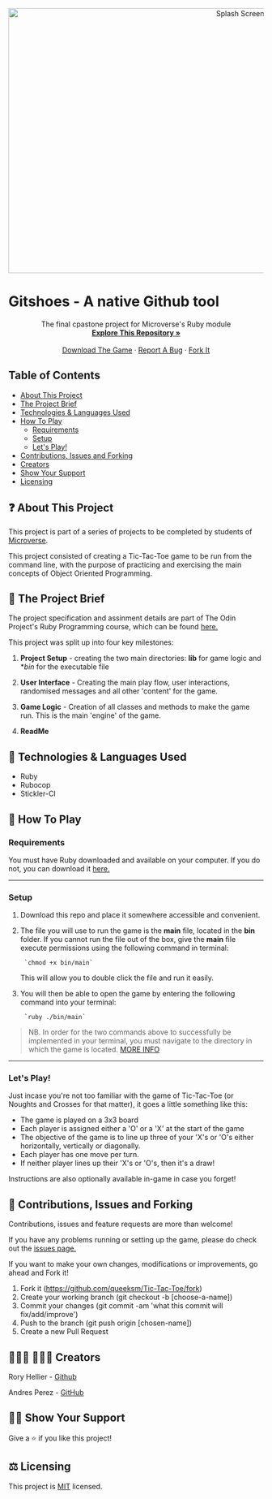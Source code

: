 
<p align="center">
  <img src="splash-screen.png" alt="Splash Screen" width="900" height="522">

  <p align="center">
  
  # Gitshoes - A native Github tool
  </p>

  <p align="center">
    The final cpastone project for Microverse's Ruby module
    <br />
    <a href="https://github.com/queeksm/Tic-Tac-Toe/tree/master"><strong>Explore This Repository »</strong></a>
    <br />
    <br />
    <a href="https://github.com/queeksm/Tic-Tac-Toe/archive/master.zip">Download The Game</a>
    ·
    <a href="https://github.com/queeksm/Tic-Tac-Toe/issues">Report A Bug</a>
    ·
    <a href="https://github.com/queeksm/Tic-Tac-Toe/fork">Fork It</a>
  </p>
</p>



## Table of Contents
  - [About This Project](https://github.com/queeksm/Tic-Tac-Toe/tree/game_instructions#-about-this-project)
  - [The Project Brief](https://github.com/queeksm/Tic-Tac-Toe/tree/game_instructions#-the-project-brief)
  - [Technologies &amp; Languages Used](https://github.com/queeksm/Tic-Tac-Toe/tree/game_instructions#-technologies--languages-used)
  - [How To Play](https://github.com/queeksm/Tic-Tac-Toe/tree/game_instructions#-how-to-play)
    - [Requirements](#requirements)
    - [Setup](#setup)
    - [Let's Play!](#lets-play)
  - [Contributions, Issues and Forking](https://github.com/queeksm/Tic-Tac-Toe/tree/game_instructions#-contributions-issues-and-forking)
  - [Creators](https://github.com/queeksm/Tic-Tac-Toe/tree/game_instructions#--creators)
  - [Show Your Support](https://github.com/queeksm/Tic-Tac-Toe/tree/game_instructions#-show-your-support)
  - [Licensing](https://github.com/queeksm/Tic-Tac-Toe/tree/game_instructions#%EF%B8%8F-licensing)


## ❓ About This Project

This project is part of a series of projects to be completed by students of [Microverse](https://www.microverse.org/ 'The Global School for Remote Software Developers!').

This project consisted of creating a Tic-Tac-Toe game to be run from the command line, with the purpose of practicing and exercising the main concepts of Object Oriented Programming.

## 🚧 The Project Brief

The project specification and assinment details are part of The Odin Project's Ruby Programming course, which can be found [here.](https://www.theodinproject.com/courses/ruby-programming/lessons/oop)

This project was split up into four key milestones:
1. **Project Setup** - creating the two main directories: **lib** for game logic and **bin* for the executable file

2. **User Interface** - Creating the main play flow, user interactions, randomised messages and all other 'content' for the game.

3. **Game Logic** - Creation of all classes and methods to make the game run. This is the main 'engine' of the game.

4. **ReadMe**

## 🔨 Technologies & Languages Used

- Ruby
- Rubocop
- Stickler-CI

## 👾 How To Play
### Requirements
You must have Ruby downloaded and available on your computer. If you do not, you can download it [here.](https://www.ruby-lang.org/en/downloads/)

___

### Setup
1. Download this repo and place it somewhere accessible and convenient.

3. The file you will use to run the game is the **main** file, located in the       **bin** folder. If you cannot run the file out of the box, give the **main**     file execute permissions using the following command in terminal:

        `chmod +x bin/main`

    This will allow you to double click the file and run it easily.

4. You will then be able to open the game by entering the following command into your terminal:

        `ruby ./bin/main`

> NB. In order for the two commands above to successfully be implemented in your terminal, you must navigate to the directory in which the game is located. [MORE INFO](https://help.ubuntu.com/community/UsingTheTerminal)

___

### Let's Play!
Just incase you're not too familiar with the game of Tic-Tac-Toe (or Noughts and Crosses for that matter), it goes a little something like this:

- The game is played on a 3x3 board
- Each player is assigned either a 'O' or a 'X' at the start of the game
- The objective of the game is to line up three of your 'X's or 'O's either horizontally,          vertically or diagonally.
- Each player has one move per turn.
- If neither player lines up their 'X's or 'O's, then it's a draw!

Instructions are also optionally available in-game in case you forget!

## 🥂 Contributions, Issues and Forking

Contributions, issues and feature requests are more than welcome! 

If you have any problems running or setting up the game, please do check out the [issues page.](https://github.com/queeksm/Tic-Tac-Toe/issues)

If you want to make your own changes, modifications or improvements, go ahead and Fork it!
1. Fork it (https://github.com/queeksm/Tic-Tac-Toe/fork)
2. Create your working branch (git checkout -b [choose-a-name])
3. Commit your changes (git commit -am 'what this commit will fix/add/improve')
4. Push to the branch (git push origin [chosen-name])
5. Create a new Pull Request

## 👨🏽‍💻 👨🏿‍💻 Creators

Rory Hellier - [Github](https://github.com/Rhelli)

Andres Perez - [GitHub](https://github.com/queeksm)

## 🖐🏼 Show Your Support

Give a ⭐️ if you like this project!

## ⚖️ Licensing

This project is [MIT](https://github.com/queeksm/Tic-Tac-Toe/LICENSE.txt) licensed.
